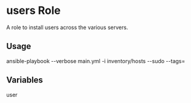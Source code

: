 # users Role

A role to install users across the various servers.

## Usage

ansible-playbook --verbose main.yml -i inventory/hosts --sudo --tags=

## Variables

user
